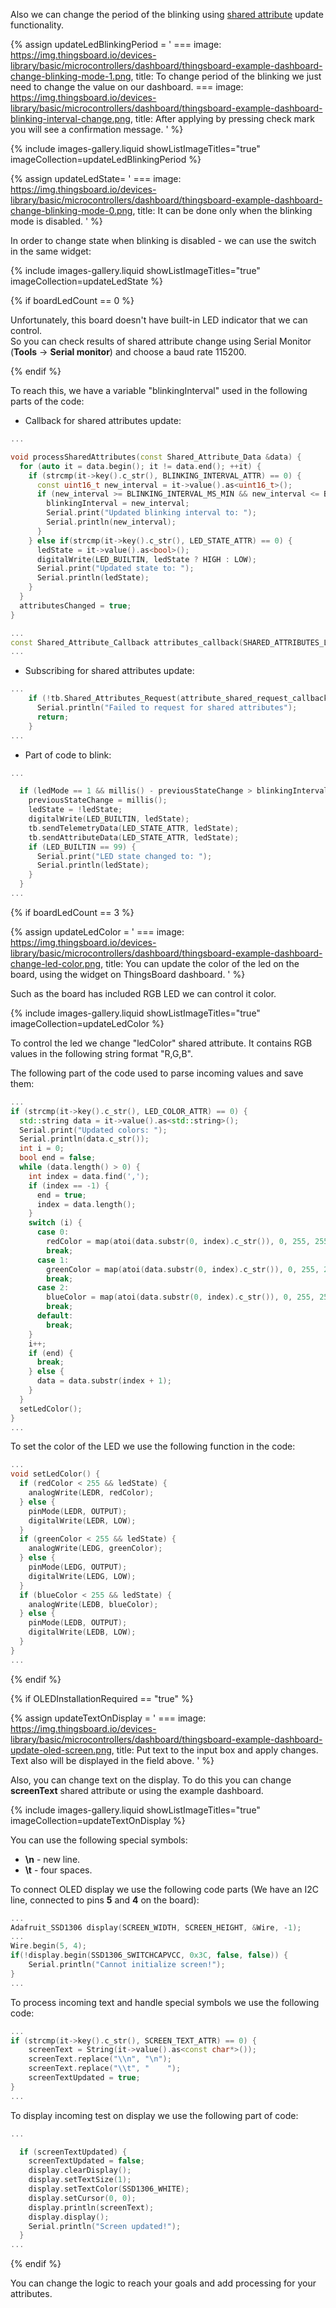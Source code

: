 
Also we can change the period of the blinking using [shared attribute](/docs/{{page.docsPrefix}}user-guide/attributes/#shared-attributes) update functionality.    

{% assign updateLedBlinkingPeriod = '
    ===
        image: https://img.thingsboard.io/devices-library/basic/microcontrollers/dashboard/thingsboard-example-dashboard-change-blinking-mode-1.png,
        title: To change period of the blinking we just need to change the value on our dashboard.
    ===
        image: https://img.thingsboard.io/devices-library/basic/microcontrollers/dashboard/thingsboard-example-dashboard-blinking-interval-change.png,
        title: After applying by pressing check mark you will see a confirmation message.
'
%} 

{% include images-gallery.liquid showListImageTitles="true" imageCollection=updateLedBlinkingPeriod %}

{% assign updateLedState= '
    ===
        image: https://img.thingsboard.io/devices-library/basic/microcontrollers/dashboard/thingsboard-example-dashboard-change-blinking-mode-0.png,
        title: It can be done only when the blinking mode is disabled.
'
%}

In order to change state when blinking is disabled - we can use the switch in the same widget:  

{% include images-gallery.liquid showListImageTitles="true" imageCollection=updateLedState %}

{% if boardLedCount == 0 %}

Unfortunately, this board doesn't have built-in LED indicator that we can control.  
So you can check results of shared attribute change using Serial Monitor (**Tools** -> **Serial monitor**) and choose a baud rate 115200.  

{% endif %}

To reach this, we have a variable "blinkingInterval" used in the following parts of the code:  
- Callback for shared attributes update:  
    
```cpp
...

void processSharedAttributes(const Shared_Attribute_Data &data) {
  for (auto it = data.begin(); it != data.end(); ++it) {
    if (strcmp(it->key().c_str(), BLINKING_INTERVAL_ATTR) == 0) {
      const uint16_t new_interval = it->value().as<uint16_t>();
      if (new_interval >= BLINKING_INTERVAL_MS_MIN && new_interval <= BLINKING_INTERVAL_MS_MAX) {
        blinkingInterval = new_interval;
        Serial.print("Updated blinking interval to: ");
        Serial.println(new_interval);
      }
    } else if(strcmp(it->key().c_str(), LED_STATE_ATTR) == 0) {
      ledState = it->value().as<bool>();
      digitalWrite(LED_BUILTIN, ledState ? HIGH : LOW);
      Serial.print("Updated state to: ");
      Serial.println(ledState);
    }
  }
  attributesChanged = true;
}

...
const Shared_Attribute_Callback attributes_callback(SHARED_ATTRIBUTES_LIST.cbegin(), SHARED_ATTRIBUTES_LIST.cend(), &processSharedAttributes);
...
```

- Subscribing for shared attributes update:  
    
```cpp
...
    if (!tb.Shared_Attributes_Request(attribute_shared_request_callback)) {
      Serial.println("Failed to request for shared attributes");
      return;
    }
...
```

- Part of code to blink:  
    
```cpp
...

  if (ledMode == 1 && millis() - previousStateChange > blinkingInterval) {
    previousStateChange = millis();
    ledState = !ledState;
    digitalWrite(LED_BUILTIN, ledState);
    tb.sendTelemetryData(LED_STATE_ATTR, ledState);
    tb.sendAttributeData(LED_STATE_ATTR, ledState);
    if (LED_BUILTIN == 99) {
      Serial.print("LED state changed to: ");
      Serial.println(ledState);
    }
  }
...
```

{% if boardLedCount == 3 %}

{% assign updateLedColor = '
    ===
        image: https://img.thingsboard.io/devices-library/basic/microcontrollers/dashboard/thingsboard-example-dashboard-change-led-color.png,
        title: You can update the color of the led on the board, using the widget on ThingsBoard dashboard. 
'
%}

Such as the board has included RGB LED we can control it color.  

{% include images-gallery.liquid showListImageTitles="true" imageCollection=updateLedColor %}

To control the led we change "ledColor" shared attribute. It contains RGB values in the following string format "R,G,B". 

The following part of the code used to parse incoming values and save them:  

```cpp
...
if (strcmp(it->key().c_str(), LED_COLOR_ATTR) == 0) {
  std::string data = it->value().as<std::string>();
  Serial.print("Updated colors: ");
  Serial.println(data.c_str());
  int i = 0;
  bool end = false;
  while (data.length() > 0) {
    int index = data.find(',');
    if (index == -1) {
      end = true;
      index = data.length();
    }
    switch (i) {
      case 0:
        redColor = map(atoi(data.substr(0, index).c_str()), 0, 255, 255, 0);
        break;
      case 1:
        greenColor = map(atoi(data.substr(0, index).c_str()), 0, 255, 255, 0);
        break;
      case 2:
        blueColor = map(atoi(data.substr(0, index).c_str()), 0, 255, 255, 0);
        break;
      default:
        break;
    }
    i++;
    if (end) {
      break;
    } else {
      data = data.substr(index + 1);
    }
  }
  setLedColor();
}
...
```

To set the color of the LED we use the following function in the code:  

```cpp
...
void setLedColor() {
  if (redColor < 255 && ledState) {
    analogWrite(LEDR, redColor);
  } else {
    pinMode(LEDR, OUTPUT);
    digitalWrite(LEDR, LOW);
  }
  if (greenColor < 255 && ledState) {
    analogWrite(LEDG, greenColor);
  } else {
    pinMode(LEDG, OUTPUT);
    digitalWrite(LEDG, LOW);
  }
  if (blueColor < 255 && ledState) {
    analogWrite(LEDB, blueColor);
  } else {
    pinMode(LEDB, OUTPUT);
    digitalWrite(LEDB, LOW);
  }
}
...
```

{% endif %}

{% if OLEDInstallationRequired == "true" %}

{% assign updateTextOnDisplay = '
    ===
        image: https://img.thingsboard.io/devices-library/basic/microcontrollers/dashboard/thingsboard-example-dashboard-update-oled-screen.png,
        title: Put text to the input box and apply changes. Text also will be displayed in the field above.
'
%}

Also, you can change text on the display. To do this you can change **screenText** shared attribute or using the example dashboard.  

{% include images-gallery.liquid showListImageTitles="true" imageCollection=updateTextOnDisplay %}

You can use the following special symbols:  
- **\n** - new line.
- **\t** - four spaces.

To connect OLED display we use the following code parts (We have an I2C line, connected to pins **5** and **4** on the board):  

```cpp
...
Adafruit_SSD1306 display(SCREEN_WIDTH, SCREEN_HEIGHT, &Wire, -1);
...
Wire.begin(5, 4);
if(!display.begin(SSD1306_SWITCHCAPVCC, 0x3C, false, false)) { 
    Serial.println("Cannot initialize screen!");
}
...
```

To process incoming text and handle special symbols we use the following code:  
```cpp
...
if (strcmp(it->key().c_str(), SCREEN_TEXT_ATTR) == 0) {
    screenText = String(it->value().as<const char*>());
    screenText.replace("\\n", "\n");
    screenText.replace("\\t", "    ");
    screenTextUpdated = true;
}
...
```

To display incoming test on display we use the following part of code:  
```cpp
...

  if (screenTextUpdated) {
    screenTextUpdated = false;
    display.clearDisplay();
    display.setTextSize(1);
    display.setTextColor(SSD1306_WHITE);
    display.setCursor(0, 0);
    display.println(screenText);
    display.display();
    Serial.println("Screen updated!");
  }
...
```

{% endif %}

You can change the logic to reach your goals and add processing for your attributes.  
